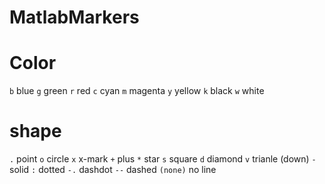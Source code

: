 # MatlabMarkers

# Color

`b` blue
`g` green
`r` red
`c` cyan
`m` magenta
`y` yellow
`k` black
`w` white

# shape

`.` point
`o` circle
`x` x-mark
`+` plus
`*` star
`s` square
`d` diamond
`v` trianle (down)
`-` solid 
`:` dotted
`-.` dashdot
`--` dashed
`(none)` no line

